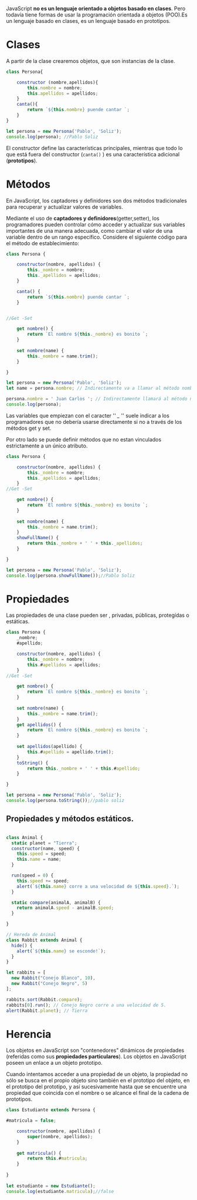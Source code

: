 
JavaScript **no es un lenguaje orientado a objetos basado en clases**. Pero todavía tiene formas de usar la programación orientada a objetos (POO).Es un lenguaje basado en clases, es un lenguaje basado en prototipos.

# Clases
A partir de la clase crearemos objetos, que son instancias de la clase.

```js
class Persona{

	constructor (nombre,apellidos){
		this.nombre = nombre;
		this.apellidos = apellidos;
	}
	canta(){
		return `${this.nombre} puende cantar `;
	}
}

let persona = new Persona('Pablo', 'Soliz');
console.log(persona); //Pablo Soliz
```


El constructor define las características principales, mientras que todo lo que está fuera del constructor (`canta()` ) es una característica adicional (**prototipos**).

# Métodos

En JavaScript, los captadores y definidores son dos métodos tradicionales para recuperar y actualizar valores de variables.

Mediante el uso de **captadores y definidores**(getter,setter), los programadores pueden controlar cómo acceder y actualizar sus variables importantes de una manera adecuada, como cambiar el valor de una variable dentro de un rango específico. Considere el siguiente código para el método de establecimiento:

```js
class Persona {

	constructor(nombre, apellidos) {
		this._nombre = nombre;
		this._apellidos = apellidos;
	}

	canta() {
		return `${this.nombre} puende cantar `;
	}


//Get -Set

	get nombre() {
		return `El nombre ${this._nombre} es bonito `;
	}
	
	set nombre(name) {
		this._nombre = name.trim();
	}

}

let persona = new Persona('Pablo', 'Soliz');
let name = persona.nombre; // Indirectamente va a llamar al método nombre();

persona.nombre = ' Juan Carlos '; // Indirectamente llamará al método nombre
console.log(persona);
```

Las variables que empiezan con el caracter ''  *_* '' suele indicar a los programadores que no debería usarse directamente si no a través de los métodos get y set.

Por otro lado se puede definir métodos que no estan vinculados estrictamente a un único atributo.

```js
class Persona {

	constructor(nombre, apellidos) {
		this._nombre = nombre;
		this._apellidos = apellidos;
	}
//Get -Set

	get nombre() {
		return `El nombre ${this._nombre} es bonito `;
	}
	
	set nombre(name) {
		this._nombre = name.trim();
	}
	showFullName() {
		return this._nombre + ' ' + this._apellidos;
	}

}

let persona = new Persona('Pablo', 'Soliz');
console.log(persona.showFullName());//Pablo Soliz
```


# Propiedades

Las propiedades de una clase pueden ser , privadas, públicas, protegídas o estáticas.

```js
class Persona {
	_nombre;
	#apellido;

	constructor(nombre, apellidos) {
		this._nombre = nombre;
		this.#apellidos = apellidos;
	}
//Get -Set

	get nombre() {
		return `El nombre ${this._nombre} es bonito `;
	}
	
	set nombre(name) {
		this._nombre = name.trim();
	}
	get apellidos() {
		return `El nombre ${this._nombre} es bonito `;
	}
	
	set apellidos(apellido) {
		this.#apellido = apellido.trim();
	}
	toString() {
		return this._nombre + ' ' + this.#apellido;
	}

}

let persona = new Persona('Pablo', 'Soliz');
console.log(persona.toString());//pablo soliz
```

## Propiedades y métodos estáticos.

```javascript

class Animal {
  static planet = "Tierra";
  constructor(name, speed) {
    this.speed = speed;
    this.name = name;
  }

  run(speed = 0) {
    this.speed += speed;
    alert(`${this.name} corre a una velocidad de ${this.speed}.`);
  }

  static compare(animalA, animalB) {
    return animalA.speed - animalB.speed;
  }

}

// Hereda de Animal
class Rabbit extends Animal {
  hide() {
    alert(`${this.name} se esconde!`);
  }
}

let rabbits = [
  new Rabbit("Conejo Blanco", 10),
  new Rabbit("Conejo Negro", 5)
];

rabbits.sort(Rabbit.compare);
rabbits[0].run(); // Conejo Negro corre a una velocidad de 5.
alert(Rabbit.planet); // Tierra
```


# Herencia

Los objetos en JavaScript son "contenedores" dinámicos de propiedades (referidas como sus **propiedades particulares**). Los objetos en JavaScript poseen un enlace a un objeto prototipo. 

Cuando intentamos acceder a una propiedad de un objeto, la propiedad no sólo se busca en el propio objeto sino también en el prototipo del objeto, en el prototipo del prototipo, y así sucesivamente hasta que se encuentre una propiedad que coincida con el nombre o se alcance el final de la cadena de prototipos.

```js
class Estudiante extends Persona {

#matricula = false;

	constructor(nombre, apellidos) {
		super(nombre, apellidos);
	}
	
	get matricula() {
		return this.#matricula;
	}
	
}
  
let estudiante = new Estudiante();
console.log(estudiante.matricula);//false
```